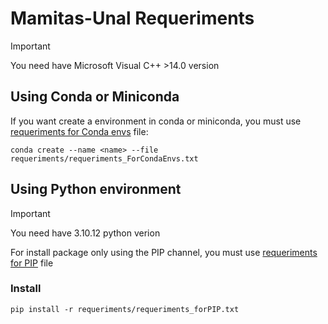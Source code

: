 # Mamitas-Unal Requeriments
> [!IMPORTANT]
> You need have Microsoft Visual C++ >14.0 version 
## Using Conda or Miniconda
If you want create a environment in conda or miniconda, you must use [requeriments for Conda envs](requeriments_forCondaEnvs.txt/) file:
```
conda create --name <name> --file requeriments/requeriments_ForCondaEnvs.txt 
```
## Using Python environment
> [!IMPORTANT]
> You need have 3.10.12 python verion

For install package only using the PIP channel, you must use [requeriments for PIP](requeriments_forPIP.txt/) file
### Install 
```
pip install -r requeriments/requeriments_forPIP.txt 
```
